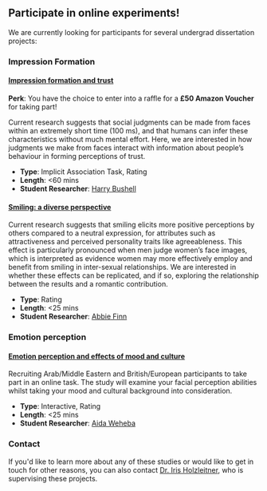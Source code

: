 ## Participate in online experiments!

We are currently looking for participants for several undergrad dissertation projects:

### Impression Formation

#### [Impression formation and trust](https://uwe.eu.qualtrics.com/jfe/form/SV_cvRR6hJqLYFnuLA)

**Perk**: You have the choice to enter into a raffle for a **£50 Amazon Voucher** for taking part!

Current research suggests that social judgments can be made from faces within an extremely short time (100 ms), and that humans can infer these characteristics without much mental effort. Here, we are interested in how judgments we make from faces interact with information about people’s behaviour in forming perceptions of trust.

- **Type**: Implicit Association Task, Rating
- **Length**: <60 mins
- **Student Researcher**: [Harry Bushell](mailto:Harry2.Bushell@live.uwe.ac.uk)

#### [Smiling: a diverse perspective](https://uwe.eu.qualtrics.com/jfe/form/SV_ewGB27WyAfK5jcq )

Current research suggests that smiling elicits more positive perceptions by others compared to a neutral expression, for attributes such as attractiveness and perceived personality traits like agreeableness. This effect is particularly pronounced when men judge women’s face images, which is interpreted as evidence women may more effectively employ and benefit from smiling in inter-sexual relationships. We are interested in whether these effects can be replicated, and if so, exploring the relationship between the results and a romantic contribution.

- **Type**: Rating
- **Length**: <25 mins
- **Student Researcher**: [Abbie Finn](mailto:abbie2.finn@live.uwe.ac.uk)

### Emotion perception

#### [Emotion perception and effects of mood and culture](https://uwe.eu.qualtrics.com/jfe/form/SV_8Im2gatgD1FALKS)

Recruiting Arab/Middle Eastern and British/European participants to take part in an online task. The study will examine your facial perception abilities whilst taking your mood and cultural background into consideration. 

- **Type**: Interactive, Rating
- **Length**: <25 mins
- **Student Researcher**: [Aida Weheba](mailto:aida2.weheba@live.uwe.ac.uk)


### Contact

If you'd like to learn more about any of these studies or would like to get in touch for other reasons, you can also contact [Dr. Iris Holzleitner](mailto:Iris.Holzleitner@uwe.ac.uk), who is supervising these projects.
